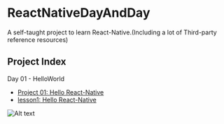 # ReactNativeDayAndDay
A self-taught project to learn React-Native.(Including a lot of Third-party reference resources)

## Project Index ##

Day 01 - HelloWorld
      
+ [Project 01: Hello React-Native](https://github.com/edagarli/ReactNativeDayAndDay/tree/master/HelloWorld)
+ [lesson1: Hello React-Native](http://vczero.github.io/react_native/第1篇hello-react-native.html)

![Alt text](https://raw.githubusercontent.com/edagarli/ReactNativeDayAndDay/master/HelloWorld/HelloWorld.png)    
